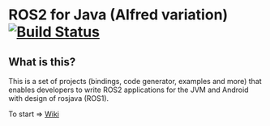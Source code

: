 ROS2 for Java (Alfred variation) [![Build Status](https://travis-ci.org/ros2java/ros2_java.svg?branch=master)](https://travis-ci.org/ros2java/ros2_java)
=============

What is this?
-------------

This is a set of projects (bindings, code generator, examples and more) that enables developers to write ROS2
applications for the JVM and Android with design of rosjava (ROS1).

To start => [Wiki](https://github.com/Theosakamg/ros2_java/wiki)
